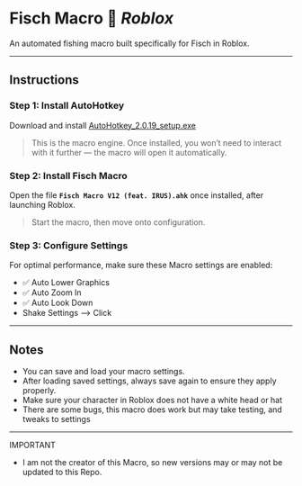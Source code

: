 # Fisch Macro 🎣 *Roblox*

An automated fishing macro built specifically for Fisch in Roblox.

---

## Instructions

### Step 1: Install AutoHotkey  
Download and install [AutoHotkey_2.0.19_setup.exe](https://www.autohotkey.com/)  
> This is the macro engine. Once installed, you won’t need to interact with it further — the macro will open it automatically.

### Step 2: Install Fisch Macro  
Open the file **`Fisch Macro V12 (feat. IRUS).ahk`** once installed, after launching Roblox.  
> Start the macro, then move onto configuration.

### Step 3: Configure Settings  
For optimal performance, make sure these Macro settings are enabled:  
- ✅ Auto Lower Graphics  
- ✅ Auto Zoom In  
- ✅ Auto Look Down
- Shake Settings --> Click

---

## Notes  
- You can save and load your macro settings.  
- After loading saved settings, always save again to ensure they apply properly.
- Make sure your character in Roblox does not have a white head or hat
- There are some bugs, this macro does work but may take testing, and tweaks to settings
  
---
IMPORTANT
- I am not the creator of this Macro, so new versions may or may not be updated to this Repo.
